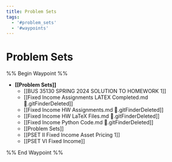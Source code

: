 ```yaml
---
title: Problem Sets
tags:
  - '#problem_sets'
  - '#waypoints'
---
```

# Problem Sets

%% Begin Waypoint %%
- **[[Problem Sets]]**
	- [[BUS 35130 SPRING 2024 SOLUTION TO HOMEWORK 1]]
	- [[Fixed Income Assignments LATEX Completed.md .gitFinderDeleted]]
	- [[Fixed Income HW Assignments.md .gitFinderDeleted]]
	- [[Fixed Income HW LaTeX Files.md .gitFinderDeleted]]
	- [[Fixed Income Python Code.md .gitFinderDeleted]]
	- [[Problem Sets]]
	- [[PSET II Fixed Income Asset Pricing 1]]
	- [[PSET VI Fixed Income]]

%% End Waypoint %%
